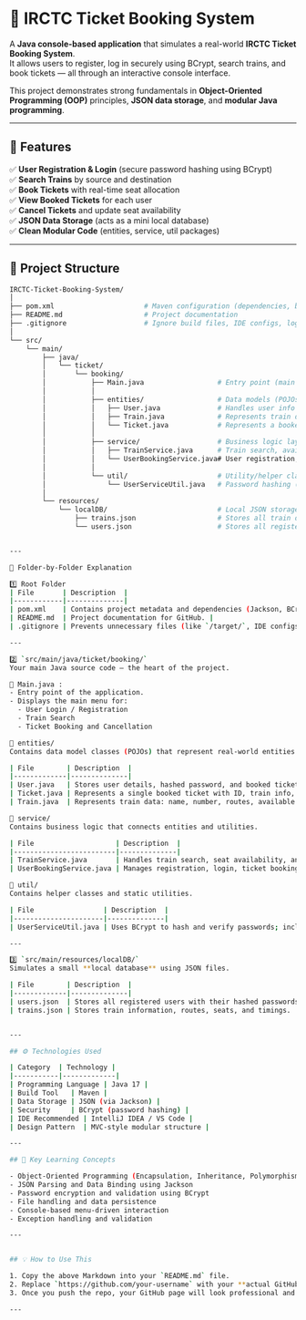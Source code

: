 # 🚆 IRCTC Ticket Booking System
A **Java console-based application** that simulates a real-world **IRCTC Ticket Booking System**.  
It allows users to register, log in securely using BCrypt, search trains, and book tickets — all through an interactive console interface.  

This project demonstrates strong fundamentals in **Object-Oriented Programming (OOP)** principles, **JSON data storage**, and **modular Java programming**.


---

## 🧩 Features

✅ **User Registration & Login** (secure password hashing using BCrypt)  
✅ **Search Trains** by source and destination  
✅ **Book Tickets** with real-time seat allocation  
✅ **View Booked Tickets** for each user  
✅ **Cancel Tickets** and update seat availability  
✅ **JSON Data Storage** (acts as a mini local database)  
✅ **Clean Modular Code** (entities, service, util packages)  

---

## 🧱 Project Structure

```bash
IRCTC-Ticket-Booking-System/
│
├── pom.xml                      # Maven configuration (dependencies, build setup)
├── README.md                    # Project documentation
├── .gitignore                   # Ignore build files, IDE configs, logs, etc.
│
└── src/
    └── main/
        ├── java/
        │   └── ticket/
        │       └── booking/
        │           ├── Main.java                  # Entry point (main menu, app start)
        │           │
        │           ├── entities/                  # Data models (POJOs)
        │           │   ├── User.java              # Handles user info & booked tickets
        │           │   ├── Train.java             # Represents train details
        │           │   └── Ticket.java            # Represents a booked ticket
        │           │
        │           ├── service/                   # Business logic layer
        │           │   ├── TrainService.java      # Train search, availability, seat booking
        │           │   └── UserBookingService.java# User registration, login, and ticket handling
        │           │
        │           └── util/                      # Utility/helper classes
        │               └── UserServiceUtil.java   # Password hashing (BCrypt), common helpers
        │
        └── resources/
            └── localDB/                           # Local JSON storage (mock database)
                ├── trains.json                    # Stores all train data
                └── users.json                     # Stores all registered users


---

🧠 Folder-by-Folder Explanation

1️⃣ Root Folder
| File       | Description  |
|------------|--------------|
| pom.xml    | Contains project metadata and dependencies (Jackson, BCrypt, Maven compiler, etc.). |
| README.md  | Project documentation for GitHub. |
| .gitignore | Prevents unnecessary files (like `/target/`, IDE configs, `.class` files) from being committed. |

---

2️⃣ `src/main/java/ticket/booking/`
Your main Java source code — the heart of the project.

🔹 Main.java :
- Entry point of the application.  
- Displays the main menu for:
  - User Login / Registration  
  - Train Search  
  - Ticket Booking and Cancellation  

🔹 entities/
Contains data model classes (POJOs) that represent real-world entities.

| File        | Description  |
|-------------|--------------|
| User.java   | Stores user details, hashed password, and booked tickets list. |
| Ticket.java | Represents a single booked ticket with ID, train info, date, and user details. |
| Train.java  | Represents train data: name, number, routes, available seats, and timings. |

🔹 service/
Contains business logic that connects entities and utilities.

| File                    | Description  |
|-------------------------|--------------|
| TrainService.java       | Handles train search, seat availability, and updates JSON. |
| UserBookingService.java | Manages registration, login, ticket booking, and ticket cancellation. |

🔹 util/
Contains helper classes and static utilities.

| File                 | Description  |
|----------------------|--------------|
| UserServiceUtil.java | Uses BCrypt to hash and verify passwords; includes validation helpers. |

---

3️⃣ `src/main/resources/localDB/`
Simulates a small **local database** using JSON files.

| File        | Description  |
|-------------|--------------|
| users.json  | Stores all registered users with their hashed passwords. |
| trains.json | Stores train information, routes, seats, and timings. |


---

## ⚙️ Technologies Used

| Category  | Technology |
|-----------|-------------|
| Programming Language | Java 17 |
| Build Tool   | Maven |
| Data Storage | JSON (via Jackson) |
| Security     | BCrypt (password hashing) |
| IDE Recommended | IntelliJ IDEA / VS Code |
| Design Pattern  | MVC-style modular structure |

---

## 🧠 Key Learning Concepts

- Object-Oriented Programming (Encapsulation, Inheritance, Polymorphism)
- JSON Parsing and Data Binding using Jackson
- Password encryption and validation using BCrypt
- File handling and data persistence
- Console-based menu-driven interaction
- Exception handling and validation

---


## 💡 How to Use This

1. Copy the above Markdown into your `README.md` file.  
2. Replace `https://github.com/your-username` with your **actual GitHub username**.  
3. Once you push the repo, your GitHub page will look professional and visually structured with emojis, tables, and code blocks.

---
